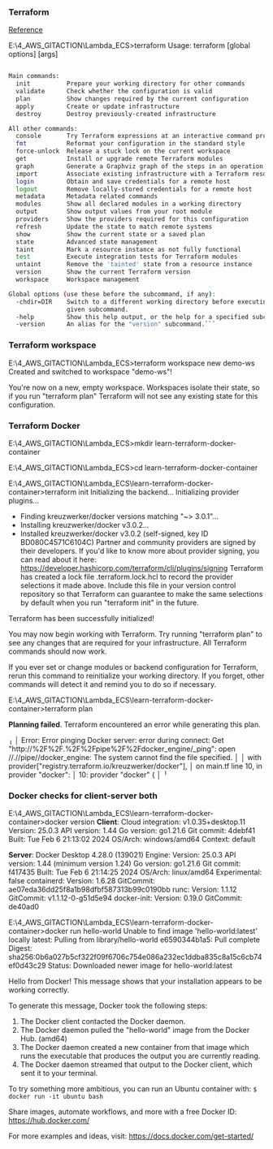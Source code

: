 ### Terraform
[Reference](https://developer.hashicorp.com/terraform/tutorials/aws-get-started/install-cli)

E:\4_AWS_GITACTION\Lambda_ECS>terraform
Usage: terraform [global options] <subcommand> [args]


```bash

Main commands:
  init          Prepare your working directory for other commands
  validate      Check whether the configuration is valid
  plan          Show changes required by the current configuration
  apply         Create or update infrastructure
  destroy       Destroy previously-created infrastructure

All other commands:
  console       Try Terraform expressions at an interactive command prompt
  fmt           Reformat your configuration in the standard style
  force-unlock  Release a stuck lock on the current workspace
  get           Install or upgrade remote Terraform modules
  graph         Generate a Graphviz graph of the steps in an operation
  import        Associate existing infrastructure with a Terraform resource
  login         Obtain and save credentials for a remote host
  logout        Remove locally-stored credentials for a remote host
  metadata      Metadata related commands
  modules       Show all declared modules in a working directory
  output        Show output values from your root module
  providers     Show the providers required for this configuration
  refresh       Update the state to match remote systems
  show          Show the current state or a saved plan
  state         Advanced state management
  taint         Mark a resource instance as not fully functional
  test          Execute integration tests for Terraform modules
  untaint       Remove the 'tainted' state from a resource instance
  version       Show the current Terraform version
  workspace     Workspace management

Global options (use these before the subcommand, if any):
  -chdir=DIR    Switch to a different working directory before executing the
                given subcommand.
  -help         Show this help output, or the help for a specified subcommand.
  -version      An alias for the "version" subcommand.```
```

### Terraform workspace

E:\4_AWS_GITACTION\Lambda_ECS>terraform workspace new demo-ws
Created and switched to workspace "demo-ws"!

You're now on a new, empty workspace. Workspaces isolate their state,
so if you run "terraform plan" Terraform will not see any existing state
for this configuration.

### Terraform Docker

E:\4_AWS_GITACTION\Lambda_ECS>mkdir learn-terraform-docker-container

E:\4_AWS_GITACTION\Lambda_ECS>cd learn-terraform-docker-container

E:\4_AWS_GITACTION\Lambda_ECS\learn-terraform-docker-container>terraform init
Initializing the backend...
Initializing provider plugins...

- Finding kreuzwerker/docker versions matching "~> 3.0.1"...
- Installing kreuzwerker/docker v3.0.2...
- Installed kreuzwerker/docker v3.0.2 (self-signed, key ID BD080C4571C6104C)
Partner and community providers are signed by their developers.
If you'd like to know more about provider signing, you can read about it here:
https://developer.hashicorp.com/terraform/cli/plugins/signing
Terraform has created a lock file .terraform.lock.hcl to record the provider
selections it made above. Include this file in your version control repository
so that Terraform can guarantee to make the same selections by default when
you run "terraform init" in the future.

Terraform has been successfully initialized!

You may now begin working with Terraform. Try running "terraform plan" to see
any changes that are required for your infrastructure. All Terraform commands
should now work.

If you ever set or change modules or backend configuration for Terraform,
rerun this command to reinitialize your working directory. If you forget, other
commands will detect it and remind you to do so if necessary.

E:\4_AWS_GITACTION\Lambda_ECS\learn-terraform-docker-container>terraform plan

**Planning failed**. Terraform encountered an error while generating this plan.

╷
│ Error: Error pinging Docker server: error during connect: Get "http://%2F%2F.%2F%2Fpipe%2F%2Fdocker_engine/_ping": open //.//pipe//docker_engine: The system cannot find the file specified.
│ 
│   with provider["registry.terraform.io/kreuzwerker/docker"],
│   on main.tf line 10, in provider "docker":
│   10: provider "docker" {
│ 
╵

### Docker checks for client-server both

E:\4_AWS_GITACTION\Lambda_ECS\learn-terraform-docker-container>docker version
**Client**:
 Cloud integration: v1.0.35+desktop.11
 Version:           25.0.3
 API version:       1.44
 Go version:        go1.21.6
 Git commit:        4debf41
 Built:             Tue Feb  6 21:13:02 2024
 OS/Arch:           windows/amd64
 Context:           default

**Server**: Docker Desktop 4.28.0 (139021)
 Engine:
  Version:          25.0.3
  API version:      1.44 (minimum version 1.24)
  Go version:       go1.21.6
  Git commit:       f417435
  Built:            Tue Feb  6 21:14:25 2024
  OS/Arch:          linux/amd64
  Experimental:     false
 containerd:
  Version:          1.6.28
  GitCommit:        ae07eda36dd25f8a1b98dfbf587313b99c0190bb
 runc:
  Version:          1.1.12
  GitCommit:        v1.1.12-0-g51d5e94
 docker-init:
  Version:          0.19.0
  GitCommit:        de40ad0

E:\4_AWS_GITACTION\Lambda_ECS\learn-terraform-docker-container>docker run hello-world
Unable to find image 'hello-world:latest' locally
latest: Pulling from library/hello-world
e6590344b1a5: Pull complete
Digest: sha256:0b6a027b5cf322f09f6706c754e086a232ec1ddba835c8a15c6cb74ef0d43c29
Status: Downloaded newer image for hello-world:latest

Hello from Docker!
This message shows that your installation appears to be working correctly.

To generate this message, Docker took the following steps:

 1. The Docker client contacted the Docker daemon.
 2. The Docker daemon pulled the "hello-world" image from the Docker Hub.
    (amd64)
 3. The Docker daemon created a new container from that image which runs the
    executable that produces the output you are currently reading.
 4. The Docker daemon streamed that output to the Docker client, which sent it
    to your terminal.

To try something more ambitious, you can run an Ubuntu container with:
 `$ docker run -it ubuntu bash`

Share images, automate workflows, and more with a free Docker ID:
 https://hub.docker.com/

For more examples and ideas, visit:
 https://docs.docker.com/get-started/